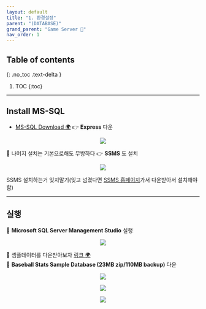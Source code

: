 ```yaml
---
layout: default
title: "1. 환경설정"
parent: "(DATABASE)"
grand_parent: "Game Server 👾"
nav_order: 1
---
```


## Table of contents
{: .no_toc .text-delta }

1. TOC
{:toc}

---

## Install MS-SQL

* [MS-SQL Download 🌍](https://www.microsoft.com/ko-kr/sql-server/sql-server-downloads) 👉 **Express** 다운

<p align="center">
  <img src="https://taehyungs-programming-blog.github.io/blog/assets/images/database/basic-1-1.png"/>
</p>

🍓 나머지 설치는 기본으로해도 무방하다 👉 **SSMS** 도 설치

<p align="center">
  <img src="https://taehyungs-programming-blog.github.io/blog/assets/images/database/basic-1-2.png"/>
</p>

SSMS 설치하는거 잊지말기(잊고 넘겼다면 [SSMS 홈페이지](https://docs.microsoft.com/ko-kr/sql/ssms/download-sql-server-management-studio-ssms?redirectedfrom=MSDN&view=sql-server-ver15)가서 다운받아서 설치해야함)

---

## 실행

🍓 **Microsoft SQL Server Management Studio** 실행

<p align="center">
  <img src="https://taehyungs-programming-blog.github.io/blog/assets/images/database/basic-1-3.png"/>
</p>

🍓 셈플데이터를 다운받아보자 [링크 🌍](https://www.sqlskills.com/sql-server-resources/sql-server-demos/)<Br>
🍓 **Baseball Stats Sample Database (23MB zip/110MB backup)** 다운

<p align="center">
  <img src="https://taehyungs-programming-blog.github.io/blog/assets/images/database/basic-1-6.png"/>
</p>

<p align="center">
  <img src="https://taehyungs-programming-blog.github.io/blog/assets/images/database/basic-1-4.png"/>
</p>

<p align="center">
  <img src="https://taehyungs-programming-blog.github.io/blog/assets/images/database/basic-1-5.png"/>
</p>
